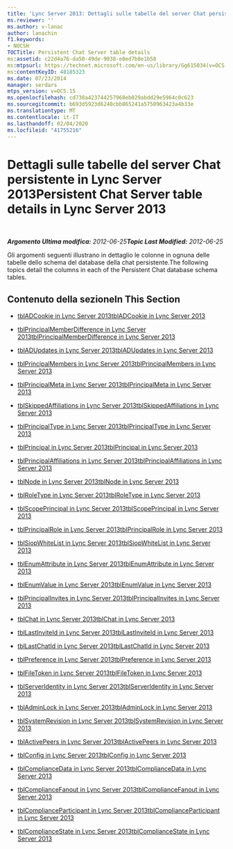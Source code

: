 ```yaml
---
title: 'Lync Server 2013: Dettagli sulle tabelle del server Chat persistente'
ms.reviewer: ''
ms.author: v-lanac
author: lanachin
f1.keywords:
- NOCSH
TOCTitle: Persistent Chat Server table details
ms:assetid: c22d4a76-da50-49de-9038-e0ed7b8e1b58
ms:mtpsurl: https://technet.microsoft.com/en-us/library/Gg615034(v=OCS.15)
ms:contentKeyID: 48185323
ms.date: 07/23/2014
manager: serdars
mtps_version: v=OCS.15
ms.openlocfilehash: cd738a423744257968eb029abdd29e5964c0c623
ms.sourcegitcommit: b693d5923d6240cbb865241a5750963423a4b33e
ms.translationtype: MT
ms.contentlocale: it-IT
ms.lasthandoff: 02/04/2020
ms.locfileid: "41755216"
---
```

<div data-xmlns="http://www.w3.org/1999/xhtml">

<div class="topic" data-xmlns="http://www.w3.org/1999/xhtml" data-msxsl="urn:schemas-microsoft-com:xslt" data-cs="http://msdn.microsoft.com/en-us/">

<div data-asp="http://msdn2.microsoft.com/asp">

# <a name="persistent-chat-server-table-details-in-lync-server-2013"></a><span data-ttu-id="fff2a-102">Dettagli sulle tabelle del server Chat persistente in Lync Server 2013</span><span class="sxs-lookup"><span data-stu-id="fff2a-102">Persistent Chat Server table details in Lync Server 2013</span></span>

</div>

<div id="mainSection">

<div id="mainBody">

<span> </span>

<span data-ttu-id="fff2a-103">_**Argomento Ultima modifica:** 2012-06-25_</span><span class="sxs-lookup"><span data-stu-id="fff2a-103">_**Topic Last Modified:** 2012-06-25_</span></span>

<span data-ttu-id="fff2a-104">Gli argomenti seguenti illustrano in dettaglio le colonne in ognuna delle tabelle dello schema del database della chat persistente.</span><span class="sxs-lookup"><span data-stu-id="fff2a-104">The following topics detail the columns in each of the Persistent Chat database schema tables.</span></span>

<div>

## <a name="in-this-section"></a><span data-ttu-id="fff2a-105">Contenuto della sezione</span><span class="sxs-lookup"><span data-stu-id="fff2a-105">In This Section</span></span>

  - [<span data-ttu-id="fff2a-106">tblADCookie in Lync Server 2013</span><span class="sxs-lookup"><span data-stu-id="fff2a-106">tblADCookie in Lync Server 2013</span></span>](lync-server-2013-tbladcookie.md)

  - [<span data-ttu-id="fff2a-107">tblPrincipalMemberDifference in Lync Server 2013</span><span class="sxs-lookup"><span data-stu-id="fff2a-107">tblPrincipalMemberDifference in Lync Server 2013</span></span>](lync-server-2013-tblprincipalmemberdifference.md)

  - [<span data-ttu-id="fff2a-108">tblADUpdates in Lync Server 2013</span><span class="sxs-lookup"><span data-stu-id="fff2a-108">tblADUpdates in Lync Server 2013</span></span>](lync-server-2013-tbladupdates.md)

  - [<span data-ttu-id="fff2a-109">tblPrincipalMembers in Lync Server 2013</span><span class="sxs-lookup"><span data-stu-id="fff2a-109">tblPrincipalMembers in Lync Server 2013</span></span>](lync-server-2013-tblprincipalmembers.md)

  - [<span data-ttu-id="fff2a-110">tblPrincipalMeta in Lync Server 2013</span><span class="sxs-lookup"><span data-stu-id="fff2a-110">tblPrincipalMeta in Lync Server 2013</span></span>](lync-server-2013-tblprincipalmeta.md)

  - [<span data-ttu-id="fff2a-111">tblSkippedAffiliations in Lync Server 2013</span><span class="sxs-lookup"><span data-stu-id="fff2a-111">tblSkippedAffiliations in Lync Server 2013</span></span>](lync-server-2013-tblskippedaffiliations.md)

  - [<span data-ttu-id="fff2a-112">tblPrincipalType in Lync Server 2013</span><span class="sxs-lookup"><span data-stu-id="fff2a-112">tblPrincipalType in Lync Server 2013</span></span>](lync-server-2013-tblprincipaltype.md)

  - [<span data-ttu-id="fff2a-113">tblPrincipal in Lync Server 2013</span><span class="sxs-lookup"><span data-stu-id="fff2a-113">tblPrincipal in Lync Server 2013</span></span>](lync-server-2013-tblprincipal.md)

  - [<span data-ttu-id="fff2a-114">tblPrincipalAffiliations in Lync Server 2013</span><span class="sxs-lookup"><span data-stu-id="fff2a-114">tblPrincipalAffiliations in Lync Server 2013</span></span>](lync-server-2013-tblprincipalaffiliations.md)

  - [<span data-ttu-id="fff2a-115">tblNode in Lync Server 2013</span><span class="sxs-lookup"><span data-stu-id="fff2a-115">tblNode in Lync Server 2013</span></span>](lync-server-2013-tblnode.md)

  - [<span data-ttu-id="fff2a-116">tblRoleType in Lync Server 2013</span><span class="sxs-lookup"><span data-stu-id="fff2a-116">tblRoleType in Lync Server 2013</span></span>](lync-server-2013-tblroletype.md)

  - [<span data-ttu-id="fff2a-117">tblScopePrincipal in Lync Server 2013</span><span class="sxs-lookup"><span data-stu-id="fff2a-117">tblScopePrincipal in Lync Server 2013</span></span>](lync-server-2013-tblscopeprincipal.md)

  - [<span data-ttu-id="fff2a-118">tblPrincipalRole in Lync Server 2013</span><span class="sxs-lookup"><span data-stu-id="fff2a-118">tblPrincipalRole in Lync Server 2013</span></span>](lync-server-2013-tblprincipalrole.md)

  - [<span data-ttu-id="fff2a-119">tblSiopWhiteList in Lync Server 2013</span><span class="sxs-lookup"><span data-stu-id="fff2a-119">tblSiopWhiteList in Lync Server 2013</span></span>](lync-server-2013-tblsiopwhitelist.md)

  - [<span data-ttu-id="fff2a-120">tblEnumAttribute in Lync Server 2013</span><span class="sxs-lookup"><span data-stu-id="fff2a-120">tblEnumAttribute in Lync Server 2013</span></span>](lync-server-2013-tblenumattribute.md)

  - [<span data-ttu-id="fff2a-121">tblEnumValue in Lync Server 2013</span><span class="sxs-lookup"><span data-stu-id="fff2a-121">tblEnumValue in Lync Server 2013</span></span>](lync-server-2013-tblenumvalue.md)

  - [<span data-ttu-id="fff2a-122">tblPrincipalInvites in Lync Server 2013</span><span class="sxs-lookup"><span data-stu-id="fff2a-122">tblPrincipalInvites in Lync Server 2013</span></span>](lync-server-2013-tblprincipalinvites.md)

  - [<span data-ttu-id="fff2a-123">tblChat in Lync Server 2013</span><span class="sxs-lookup"><span data-stu-id="fff2a-123">tblChat in Lync Server 2013</span></span>](lync-server-2013-tblchat.md)

  - [<span data-ttu-id="fff2a-124">tblLastInviteId in Lync Server 2013</span><span class="sxs-lookup"><span data-stu-id="fff2a-124">tblLastInviteId in Lync Server 2013</span></span>](lync-server-2013-tbllastinviteid.md)

  - [<span data-ttu-id="fff2a-125">tblLastChatId in Lync Server 2013</span><span class="sxs-lookup"><span data-stu-id="fff2a-125">tblLastChatId in Lync Server 2013</span></span>](lync-server-2013-tbllastchatid.md)

  - [<span data-ttu-id="fff2a-126">tblPreference in Lync Server 2013</span><span class="sxs-lookup"><span data-stu-id="fff2a-126">tblPreference in Lync Server 2013</span></span>](lync-server-2013-tblpreference.md)

  - [<span data-ttu-id="fff2a-127">tblFileToken in Lync Server 2013</span><span class="sxs-lookup"><span data-stu-id="fff2a-127">tblFileToken in Lync Server 2013</span></span>](lync-server-2013-tblfiletoken.md)

  - [<span data-ttu-id="fff2a-128">tblServerIdentity in Lync Server 2013</span><span class="sxs-lookup"><span data-stu-id="fff2a-128">tblServerIdentity in Lync Server 2013</span></span>](lync-server-2013-tblserveridentity.md)

  - [<span data-ttu-id="fff2a-129">tblAdminLock in Lync Server 2013</span><span class="sxs-lookup"><span data-stu-id="fff2a-129">tblAdminLock in Lync Server 2013</span></span>](lync-server-2013-tbladminlock.md)

  - [<span data-ttu-id="fff2a-130">tblSystemRevision in Lync Server 2013</span><span class="sxs-lookup"><span data-stu-id="fff2a-130">tblSystemRevision in Lync Server 2013</span></span>](lync-server-2013-tblsystemrevision.md)

  - [<span data-ttu-id="fff2a-131">tblActivePeers in Lync Server 2013</span><span class="sxs-lookup"><span data-stu-id="fff2a-131">tblActivePeers in Lync Server 2013</span></span>](lync-server-2013-tblactivepeers.md)

  - [<span data-ttu-id="fff2a-132">tblConfig in Lync Server 2013</span><span class="sxs-lookup"><span data-stu-id="fff2a-132">tblConfig in Lync Server 2013</span></span>](lync-server-2013-tblconfig.md)

  - [<span data-ttu-id="fff2a-133">tblComplianceData in Lync Server 2013</span><span class="sxs-lookup"><span data-stu-id="fff2a-133">tblComplianceData in Lync Server 2013</span></span>](lync-server-2013-tblcompliancedata.md)

  - [<span data-ttu-id="fff2a-134">tblComplianceFanout in Lync Server 2013</span><span class="sxs-lookup"><span data-stu-id="fff2a-134">tblComplianceFanout in Lync Server 2013</span></span>](lync-server-2013-tblcompliancefanout.md)

  - [<span data-ttu-id="fff2a-135">tblComplianceParticipant in Lync Server 2013</span><span class="sxs-lookup"><span data-stu-id="fff2a-135">tblComplianceParticipant in Lync Server 2013</span></span>](lync-server-2013-tblcomplianceparticipant.md)

  - [<span data-ttu-id="fff2a-136">tblComplianceState in Lync Server 2013</span><span class="sxs-lookup"><span data-stu-id="fff2a-136">tblComplianceState in Lync Server 2013</span></span>](lync-server-2013-tblcompliancestate.md)

</div>

</div>

<span> </span>

</div>

</div>

</div>

